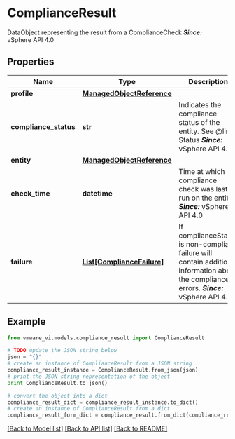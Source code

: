 # ComplianceResult

DataObject representing the result from a ComplianceCheck  ***Since:*** vSphere API 4.0 

## Properties
Name | Type | Description | Notes
------------ | ------------- | ------------- | -------------
**profile** | [**ManagedObjectReference**](ManagedObjectReference.md) |  | [optional] 
**compliance_status** | **str** | Indicates the compliance status of the entity.  See @link Status  ***Since:*** vSphere API 4.0  | 
**entity** | [**ManagedObjectReference**](ManagedObjectReference.md) |  | [optional] 
**check_time** | **datetime** | Time at which compliance check was last run on the entity  ***Since:*** vSphere API 4.0  | [optional] 
**failure** | [**List[ComplianceFailure]**](ComplianceFailure.md) | If complianceStatus is non-compliant, failure will contain additional information about the compliance errors.  ***Since:*** vSphere API 4.0  | [optional] 

## Example

```python
from vmware_vi.models.compliance_result import ComplianceResult

# TODO update the JSON string below
json = "{}"
# create an instance of ComplianceResult from a JSON string
compliance_result_instance = ComplianceResult.from_json(json)
# print the JSON string representation of the object
print ComplianceResult.to_json()

# convert the object into a dict
compliance_result_dict = compliance_result_instance.to_dict()
# create an instance of ComplianceResult from a dict
compliance_result_form_dict = compliance_result.from_dict(compliance_result_dict)
```
[[Back to Model list]](../README.md#documentation-for-models) [[Back to API list]](../README.md#documentation-for-api-endpoints) [[Back to README]](../README.md)


